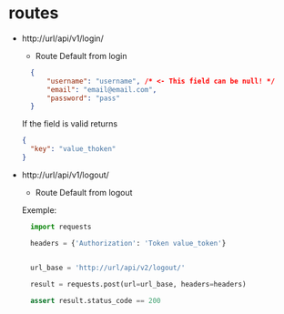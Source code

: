 # routes

- http://url/api/v1/login/
  - Route Default from login
  ```json
    {
        "username": "username", /* <- This field can be null! */
        "email": "email@email.com",
        "password": "pass"
    }
  ```
  If the field is valid returns 
  ```json
  {
    "key": "value_thoken"
  }
  ```
- http://url/api/v1/logout/
  - Route Default from logout
  
  Exemple:
  ```py
    import requests

    headers = {'Authorization': 'Token value_token'}


    url_base = 'http://url/api/v2/logout/'
    
    result = requests.post(url=url_base, headers=headers)

    assert result.status_code == 200
  ```
